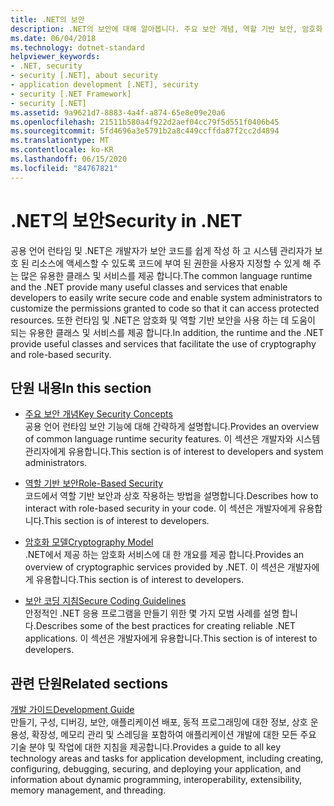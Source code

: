 ```yaml
---
title: .NET의 보안
description: .NET의 보안에 대해 알아봅니다. 주요 보안 개념, 역할 기반 보안, 암호화 모델 및 보안 코딩 지침에 대해 설명 하는 링크를 따르세요.
ms.date: 06/04/2018
ms.technology: dotnet-standard
helpviewer_keywords:
- .NET, security
- security [.NET], about security
- application development [.NET], security
- security [.NET Framework]
- security [.NET]
ms.assetid: 9a9621d7-8883-4a4f-a874-65e8e09e20a6
ms.openlocfilehash: 21511b580a4f922d2aef04cc79f5d551f0406b45
ms.sourcegitcommit: 5fd4696a3e5791b2a8c449ccffda87f2cc2d4894
ms.translationtype: MT
ms.contentlocale: ko-KR
ms.lasthandoff: 06/15/2020
ms.locfileid: "84767821"
---
```

# <a name="security-in-net"></a><span data-ttu-id="6af39-104">.NET의 보안</span><span class="sxs-lookup"><span data-stu-id="6af39-104">Security in .NET</span></span>

<span data-ttu-id="6af39-105">공용 언어 런타임 및 .NET은 개발자가 보안 코드를 쉽게 작성 하 고 시스템 관리자가 보호 된 리소스에 액세스할 수 있도록 코드에 부여 된 권한을 사용자 지정할 수 있게 해 주는 많은 유용한 클래스 및 서비스를 제공 합니다.</span><span class="sxs-lookup"><span data-stu-id="6af39-105">The common language runtime and the .NET provide many useful classes and services that enable developers to easily write secure code and enable system administrators to customize the permissions granted to code so that it can access protected resources.</span></span> <span data-ttu-id="6af39-106">또한 런타임 및 .NET은 암호화 및 역할 기반 보안을 사용 하는 데 도움이 되는 유용한 클래스 및 서비스를 제공 합니다.</span><span class="sxs-lookup"><span data-stu-id="6af39-106">In addition, the runtime and the .NET provide useful classes and services that facilitate the use of cryptography and role-based security.</span></span>

## <a name="in-this-section"></a><span data-ttu-id="6af39-107">단원 내용</span><span class="sxs-lookup"><span data-stu-id="6af39-107">In this section</span></span>

- [<span data-ttu-id="6af39-108">주요 보안 개념</span><span class="sxs-lookup"><span data-stu-id="6af39-108">Key Security Concepts</span></span>](key-security-concepts.md)  
<span data-ttu-id="6af39-109">공용 언어 런타임 보안 기능에 대해 간략하게 설명합니다.</span><span class="sxs-lookup"><span data-stu-id="6af39-109">Provides an overview of common language runtime security features.</span></span> <span data-ttu-id="6af39-110">이 섹션은 개발자와 시스템 관리자에게 유용합니다.</span><span class="sxs-lookup"><span data-stu-id="6af39-110">This section is of interest to developers and system administrators.</span></span>

- [<span data-ttu-id="6af39-111">역할 기반 보안</span><span class="sxs-lookup"><span data-stu-id="6af39-111">Role-Based Security</span></span>](role-based-security.md)  
<span data-ttu-id="6af39-112">코드에서 역할 기반 보안과 상호 작용하는 방법을 설명합니다.</span><span class="sxs-lookup"><span data-stu-id="6af39-112">Describes how to interact with role-based security in your code.</span></span> <span data-ttu-id="6af39-113">이 섹션은 개발자에게 유용합니다.</span><span class="sxs-lookup"><span data-stu-id="6af39-113">This section is of interest to developers.</span></span>

- [<span data-ttu-id="6af39-114">암호화 모델</span><span class="sxs-lookup"><span data-stu-id="6af39-114">Cryptography Model</span></span>](cryptography-model.md)  
<span data-ttu-id="6af39-115">.NET에서 제공 하는 암호화 서비스에 대 한 개요를 제공 합니다.</span><span class="sxs-lookup"><span data-stu-id="6af39-115">Provides an overview of cryptographic services provided by .NET.</span></span> <span data-ttu-id="6af39-116">이 섹션은 개발자에게 유용합니다.</span><span class="sxs-lookup"><span data-stu-id="6af39-116">This section is of interest to developers.</span></span>

- [<span data-ttu-id="6af39-117">보안 코딩 지침</span><span class="sxs-lookup"><span data-stu-id="6af39-117">Secure Coding Guidelines</span></span>](secure-coding-guidelines.md)  
<span data-ttu-id="6af39-118">안정적인 .NET 응용 프로그램을 만들기 위한 몇 가지 모범 사례를 설명 합니다.</span><span class="sxs-lookup"><span data-stu-id="6af39-118">Describes some of the best practices for creating reliable .NET applications.</span></span> <span data-ttu-id="6af39-119">이 섹션은 개발자에게 유용합니다.</span><span class="sxs-lookup"><span data-stu-id="6af39-119">This section is of interest to developers.</span></span>

## <a name="related-sections"></a><span data-ttu-id="6af39-120">관련 단원</span><span class="sxs-lookup"><span data-stu-id="6af39-120">Related sections</span></span>

[<span data-ttu-id="6af39-121">개발 가이드</span><span class="sxs-lookup"><span data-stu-id="6af39-121">Development Guide</span></span>](../../framework/development-guide.md)  
<span data-ttu-id="6af39-122">만들기, 구성, 디버깅, 보안, 애플리케이션 배포, 동적 프로그래밍에 대한 정보, 상호 운용성, 확장성, 메모리 관리 및 스레딩을 포함하여 애플리케이션 개발에 대한 모든 주요 기술 분야 및 작업에 대한 지침을 제공합니다.</span><span class="sxs-lookup"><span data-stu-id="6af39-122">Provides a guide to all key technology areas and tasks for application development, including creating, configuring, debugging, securing, and deploying your application, and information about dynamic programming, interoperability, extensibility, memory management, and threading.</span></span>
